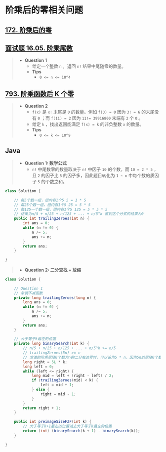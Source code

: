 # 阶乘后的零相关问题

## [172. 阶乘后的零](https://leetcode.cn/problems/factorial-trailing-zeroes/)

## [面试题 16.05. 阶乘尾数](https://leetcode.cn/problems/factorial-zeros-lcci/)

> - **Question 1**
>   - 给定一个整数 `n` ，返回 `n!` 结果中尾随零的数量。
>   - **Tips**
>     - `0 <= n <= 10^4`

## [793. 阶乘函数后 K 个零](https://leetcode.cn/problems/preimage-size-of-factorial-zeroes-function/)

> - **Question 2**
>   - `f(x)` 是 `x!` 末尾是 `0` 的数量。例如 `f(3) = 0` 因为 `3! = 6` 的末尾没有 `0` ；而 `f(11) = 2` 因为 `11!= 39916800` 末端有 `2` 个 `0` 。
>   - 给定 `k` ，找出返回能满足 `f(x) = k` 的非负整数 `x` 的数量。
>   - **Tips**
>     - `0 <= k <= 10^9`

## Java

> - **Question 1: 数学公式**
>   - `n!` 中尾数零的数量取决于 `n!` 中因子 `10` 的个数，而 `10 = 2 * 5` ，且 `2` 的因子比 `5` 的因子多，因此题目转化为 `1 ~ n` 中每个数的质因子 `5` 的个数之和。

```java
class Solution {
    
    // 每5个数一组，组内有1个5 5 = 1 * 5
    // 每25个数一组，组内有1个5 25 = 5 * 5
    // 每125一个数一组，组内有1个5 125 = 5 * 5 * 5
    // 结果为n/5 + n/25 + n/125 + ... + n/5^k 直到这个分式的结果为0
    public int trailingZeroes(int n) {
        int ans = 0;
        while (n != 0) {
            n /= 5;
            ans += n;
        }
        return ans;
    }
    
}
```

> - **Question 2: 二分查找 + 放缩**

```java
class Solution {
    
    // Question 1
    // 单调不减函数
    private long trailingZeroes(long n) {
        long ans = 0;
        while (n != 0) {
            n /= 5;
            ans += n;
        }
        return ans;
    }
    
    // 大于等于k最左的位置
    private long binarySearch(int k) {
        // n/5 + n/25 + n/125 + ... + n/5^k >= n/5
        // trailingZeroes(5n) >= n
        // 求谁的阶乘尾随0个数为n的二分右边界时，可以设为5 * n，因为5n的尾随0个数大于n的尾随0个数
        long right = 5L * k;
        long left = 0;
        while (left <= right) {
            long mid = left + (right - left) / 2;
            if (trailingZeroes(mid) < k) {
                left = mid + 1;
            } else {
                right = mid - 1;
            }
        }
        return right + 1;
    }
    
    public int preimageSizeFZF(int k) {
        // 大于等于k+1最左的位置减去大于等于k最左的位置
        return (int) (binarySearch(k + 1) - binarySearch(k));
    }
    
}
```
